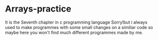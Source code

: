 # Arrays-practice
It is the Seventh chapter in c programming language
Sorry!but i always used to make programmes with some small changes on a similiar code so maybe here you won't find much different programmes made by me.
